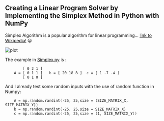 ## Creating a Linear Program Solver by Implementing the Simplex Method in Python with NumPy

Simplex Algorithm is a popular algorithm for linear programming... [link to Wikipedia!](https://en.wikipedia.org/wiki/Simplex_algorithm) :grinning:

![plot](.Simplex_METH.png)

The example in [Simplex.py](https://github.com/Reda-BELHAJ/Simplex_Numpy/blob/main/simplex.py) is :
```
        [ 0 2 1 ]      
    A = [ 0 1 1 ]   b = [ 20 18 8 ]  c = [ 1 -7 -4 ]
        [ 0 1 0 ]   
```        
And I already test some random inputs with the use of random function in Numpy:
```
    A = np.random.randint(-25, 25,size = (SIZE_MATRIX_X, SIZE_MATRIX_Y))
    b = np.random.randint(-25, 25,size = SIZE_MATRIX_X)
    c = np.random.randint(-25, 25,size = (1, SIZE_MATRIX_Y))
```
